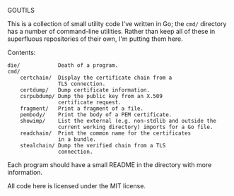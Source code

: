 GOUTILS

This is a collection of small utility code I've written in Go; the `cmd/`
directory has a number of command-line utilities. Rather than keep all
of these in superfluous repositories of their own, I'm putting them here.

Contents:

    die/            Death of a program.
    cmd/
        certchain/  Display the certificate chain from a
                    TLS connection.
        certdump/   Dump certificate information.
        csrpubdump/ Dump the public key from an X.509
                    certificate request.
        fragment/   Print a fragment of a file.
        pembody/    Print the body of a PEM certificate.
        showimp/    List the external (e.g. non-stdlib and outside the
                    current working directory) imports for a Go file.
        readchain/  Print the common name for the certificates
                    in a bundle.
        stealchain/ Dump the verified chain from a TLS
                    connection.
    
Each program should have a small README in the directory with more information.

All code here is licensed under the MIT license.
